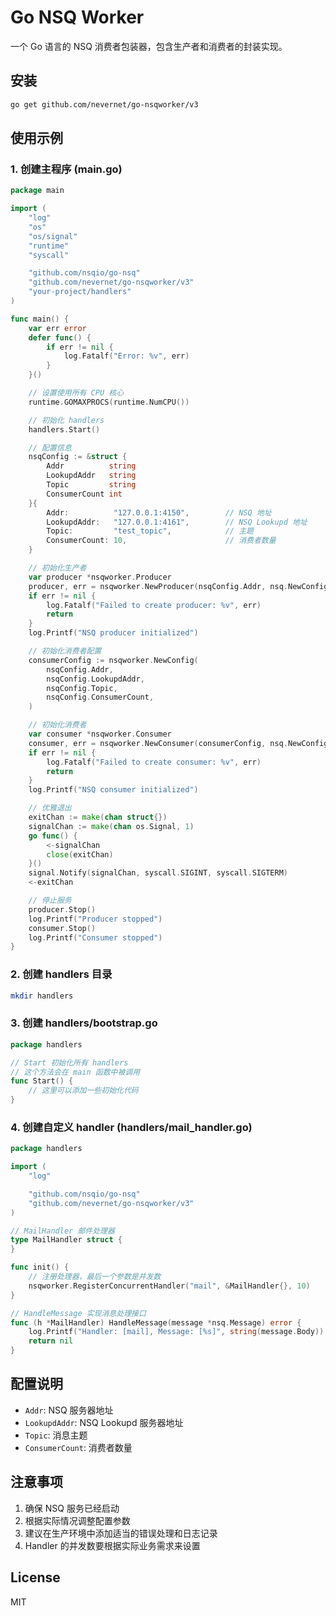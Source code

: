 # Go NSQ Worker

一个 Go 语言的 NSQ 消费者包装器，包含生产者和消费者的封装实现。

## 安装

```bash
go get github.com/nevernet/go-nsqworker/v3
```

## 使用示例

### 1. 创建主程序 (main.go)

```go
package main

import (
	"log"
	"os"
	"os/signal"
	"runtime"
	"syscall"

	"github.com/nsqio/go-nsq"
	"github.com/nevernet/go-nsqworker/v3"
	"your-project/handlers"
)

func main() {
	var err error
	defer func() {
		if err != nil {
			log.Fatalf("Error: %v", err)
		}
	}()

	// 设置使用所有 CPU 核心
	runtime.GOMAXPROCS(runtime.NumCPU())

	// 初始化 handlers
	handlers.Start()

	// 配置信息
	nsqConfig := &struct {
		Addr          string
		LookupdAddr   string
		Topic         string
		ConsumerCount int
	}{
		Addr:          "127.0.0.1:4150",        // NSQ 地址
		LookupdAddr:   "127.0.0.1:4161",        // NSQ Lookupd 地址
		Topic:         "test_topic",            // 主题
		ConsumerCount: 10,                      // 消费者数量
	}

	// 初始化生产者
	var producer *nsqworker.Producer
	producer, err = nsqworker.NewProducer(nsqConfig.Addr, nsq.NewConfig())
	if err != nil {
		log.Fatalf("Failed to create producer: %v", err)
		return
	}
	log.Printf("NSQ producer initialized")

	// 初始化消费者配置
	consumerConfig := nsqworker.NewConfig(
		nsqConfig.Addr,
		nsqConfig.LookupdAddr,
		nsqConfig.Topic,
		nsqConfig.ConsumerCount,
	)

	// 初始化消费者
	var consumer *nsqworker.Consumer
	consumer, err = nsqworker.NewConsumer(consumerConfig, nsq.NewConfig())
	if err != nil {
		log.Fatalf("Failed to create consumer: %v", err)
		return
	}
	log.Printf("NSQ consumer initialized")

	// 优雅退出
	exitChan := make(chan struct{})
	signalChan := make(chan os.Signal, 1)
	go func() {
		<-signalChan
		close(exitChan)
	}()
	signal.Notify(signalChan, syscall.SIGINT, syscall.SIGTERM)
	<-exitChan

	// 停止服务
	producer.Stop()
	log.Printf("Producer stopped")
	consumer.Stop()
	log.Printf("Consumer stopped")
}
```

### 2. 创建 handlers 目录

```bash
mkdir handlers
```

### 3. 创建 handlers/bootstrap.go

```go
package handlers

// Start 初始化所有 handlers
// 这个方法会在 main 函数中被调用
func Start() {
	// 这里可以添加一些初始化代码
}
```

### 4. 创建自定义 handler (handlers/mail_handler.go)

```go
package handlers

import (
	"log"

	"github.com/nsqio/go-nsq"
	"github.com/nevernet/go-nsqworker/v3"
)

// MailHandler 邮件处理器
type MailHandler struct {
}

func init() {
	// 注册处理器，最后一个参数是并发数
	nsqworker.RegisterConcurrentHandler("mail", &MailHandler{}, 10)
}

// HandleMessage 实现消息处理接口
func (h *MailHandler) HandleMessage(message *nsq.Message) error {
	log.Printf("Handler: [mail], Message: [%s]", string(message.Body))
	return nil
}
```

## 配置说明

- `Addr`: NSQ 服务器地址
- `LookupdAddr`: NSQ Lookupd 服务器地址
- `Topic`: 消息主题
- `ConsumerCount`: 消费者数量

## 注意事项

1. 确保 NSQ 服务已经启动
2. 根据实际情况调整配置参数
3. 建议在生产环境中添加适当的错误处理和日志记录
4. Handler 的并发数要根据实际业务需求来设置

## License

MIT
